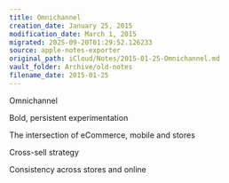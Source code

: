 ```yaml
---
title: Omnichannel
creation_date: January 25, 2015
modification_date: March 1, 2015
migrated: 2025-09-20T01:29:52.126233
source: apple-notes-exporter
original_path: iCloud/Notes/2015-01-25-Omnichannel.md
vault_folder: Archive/old-notes
filename_date: 2015-01-25
---
```



Omnichannel 

Bold, persistent experimentation 

The intersection of eCommerce, mobile and stores

Cross-sell strategy 

Consistency across stores and online

